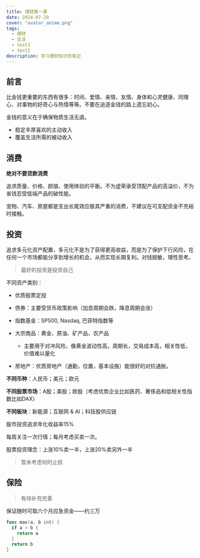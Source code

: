 ```yaml
---
title: 理财第一课
date: 2024-07-20
cover: "avatar_anime.png"
tags: 
  - 理财
  - 生活
  - test1
  - test2
description: 学习理财知识的笔记
---
```


## 前言

比金钱更重要的东西有很多：时间、爱情、亲情、友情、身体和心灵健康、同理心、对事物的好奇心与热情等等。不要在追逐金钱的路上遗忘初心。

金钱的意义在于确保物质生活无虞。

* 稳定丰厚喜欢的主动收入
* 覆盖生活所需的被动收入

## 消费

**绝对不要贷款消费**

追求质量、价格、颜值、使用体验的平衡。不为虚荣承受顶配产品的高溢价，不为省钱忍受低端产品的破性能。

宠物、汽车、房屋都是支出长尾效应极其严重的消费，不建议在可支配资金不充裕时接触。

## 投资

追求多元化资产配置，多元化不是为了获得更高收益，而是为了保护下行风险，在任何一个市场都能分享到增长的机会，从而实现长期复利。对钱脱敏，理性思考。

> 最好的投资是投资自己

不同资产类别：

* 优质股票定投
* 债券：主要受货币政策影响（加息周期会跌，降息周期会涨）
* 指数基金：SP500, Nasdaq, 巴菲特指数等
* 大宗商品：黄金、原油、矿产品、农产品
  * 主要用于对冲风险，像黄金波动性高，周期长，交易成本高，相关性低，价值难以量化

* 房地产：优质房地产（通勤，位置，基本设施）能很好的对抗通胀。

**不同币种**：人民币；美元；欧元

**不同股票市场**：A股；美股；欧股（考虑优势企业比如医药、奢侈品和低相关性指数比如DAX）

**不同板块**：新能源；互联网 & AI；科技股供应链

股市投资追求年化收益率15%

每周关注一次行情；每月考虑买卖一次。

股票投资理念：上涨10%卖一半，上涨20%卖另外一半

> 暂未考虑何时止损

## 保险

> 有待补充完善

保证随时可取六个月应急资金——约三万

```go
func max(a, b int) {
  if a > b {
    return a
  }
  return b
}
```